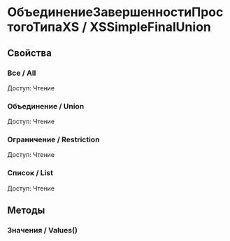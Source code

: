 
# ОбъединениеЗавершенностиПростогоТипаXS / XSSimpleFinalUnion

## Свойства
    
### Все / All
Доступ: Чтение
### Объединение / Union
Доступ: Чтение
### Ограничение / Restriction
Доступ: Чтение
### Список / List
Доступ: Чтение
## Методы
    
### Значения / Values()
    
